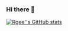 ### Hi there 👋

<!--
**rgga-16/rgga-16** is a ✨ _special_ ✨ repository because its `README.md` (this file) appears on your GitHub profile.

Here are some ideas to get you started:

- 🔭 I’m currently working on ...
- 🌱 I’m currently learning ...
- 👯 I’m looking to collaborate on ...
- 🤔 I’m looking for help with ...
- 💬 Ask me about ...
- 📫 How to reach me: ...
- 😄 Pronouns: ...
- ⚡ Fun fact: ...
-->

[![Rgee''s GitHub stats](https://github-readme-stats.vercel.app/api?username=rgga-16)](https://github.com/anuraghazra/github-readme-stats)
